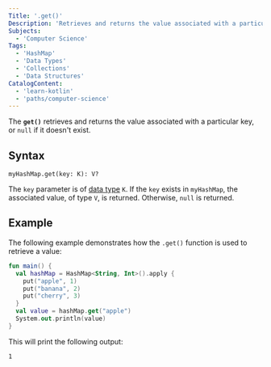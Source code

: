 ```yaml
---
Title: '.get()'
Description: 'Retrieves and returns the value associated with a particular key in a HashMap.'
Subjects:
  - 'Computer Science'
Tags:
  - 'HashMap'
  - 'Data Types'
  - 'Collections'
  - 'Data Structures'
CatalogContent:
  - 'learn-kotlin'
  - 'paths/computer-science'
---
```


The **`get()`** retrieves and returns the value associated with a particular key, or `null` if it doesn't exist.

## Syntax

```pseudo
myHashMap.get(key: K): V?
```

The `key` parameter is of [data type](https://www.codecademy.com/resources/docs/kotlin/data-types) `K`. If the `key` exists in `myHashMap`, the associated value, of type `V`, is returned. Otherwise, `null` is returned.

## Example

The following example demonstrates how the `.get()` function is used to retrieve a value:

```kotlin
fun main() {
  val hashMap = HashMap<String, Int>().apply {
    put("apple", 1)
    put("banana", 2)
    put("cherry", 3)
  }
  val value = hashMap.get("apple")
  System.out.println(value)
}
```

This will print the following output:

```
1
```
